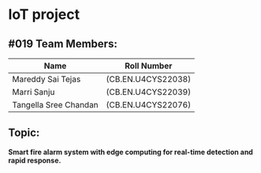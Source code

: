 # IoT project

## #019 Team Members:
|Name | Roll Number |
------|-------
|Mareddy Sai Tejas | (CB.EN.U4CYS22038)|
 Marri Sanju | (CB.EN.U4CYS22039)
Tangella Sree Chandan | (CB.EN.U4CYS22076)

## Topic:
**Smart fire alarm system with edge computing for real-time detection and rapid response.**

